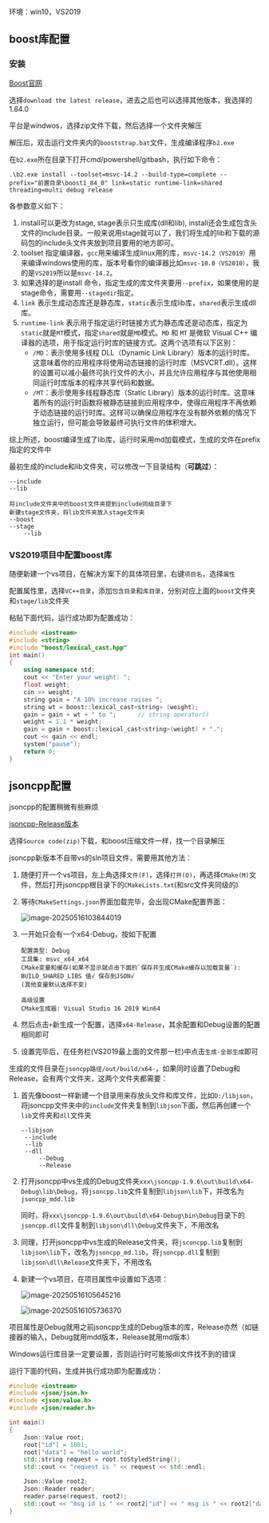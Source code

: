 环境：win10，VS2019

## boost库配置

### 安装

[Boost官网](https://www.boost.org/)

选择`download the latest release`，进去之后也可以选择其他版本，我选择的1.84.0

平台是windwos，选择zip文件下载，然后选择一个文件夹解压

解压后，双击运行文件夹内的`booststrap.bat`文件，生成编译程序`b2.exe`

在`b2.exe`所在目录下打开cmd/powershell/gitbash，执行如下命令：

```
.\b2.exe install --toolset=msvc-14.2 --build-type=complete --prefix="前置目录\boost1_84_0" link=static runtime-link=shared threading=multi debug release
```

各参数意义如下：

1. install可以更改为stage, stage表示只生成库(dll和lib), install还会生成包含头文件的include目录。一般来说用stage就可以了，我们将生成的lib和下载的源码包的include头文件夹放到项目要用的地方即可。
2. toolset 指定编译器，`gcc`用来编译生成linux用的库，`msvc-14.2（VS2019）`用来编译windows使用的库，版本号看你的编译器比如`msvc-10.0（VS2010）`，我的是`VS2019`所以是`msvc-14.2`。
3. 如果选择的是install 命令，指定生成的库文件夹要用`--prefix`，如果使用的是stage命令，需要用`--stagedir`指定。
4. `link` 表示生成动态库还是静态库，`static`表示生成lib库，`shared`表示生成dll库。
5. `runtime-link` 表示用于指定运行时链接方式为静态库还是动态库，指定为`static`就是`MT`模式，指定`shared`就是`MD`模式。`MD` 和 `MT` 是微软 Visual C++ 编译器的选项，用于指定运行时库的链接方式。这两个选项有以下区别：
   - `/MD`：表示使用多线程 DLL（Dynamic Link Library）版本的运行时库。这意味着你的应用程序将使用动态链接的运行时库（MSVCRT.dll）。这样的设置可以减小最终可执行文件的大小，并且允许应用程序与其他使用相同运行时库版本的程序共享代码和数据。
   - `/MT`：表示使用多线程静态库（Static Library）版本的运行时库。这意味着所有的运行时函数将被静态链接到应用程序中，使得应用程序不再依赖于动态链接的运行时库。这样可以确保应用程序在没有额外依赖的情况下独立运行，但可能会导致最终可执行文件的体积增大。

综上所述，boost编译生成了lib库，运行时采用md加载模式，生成的文件在prefix指定的文件中

最初生成的include和lib文件夹，可以修改一下目录结构（**可跳过**）：

```
--include
--lib

将include文件夹中的boost文件夹提到include同级目录下
新建stage文件夹，将lib文件夹放入stage文件夹
--boost
--stage
	--lib
```

### VS2019项目中配置boost库

随便新建一个vs项目，在解决方案下的具体项目里，右键`项目名`，选择`属性`

配置属性里，选择`VC++目录`，添加`包含目录`和`库目录`，分别对应上面的`boost`文件夹和`stage/lib`文件夹

粘贴下面代码，运行成功即为配置成功：

```c++
#include <iostream>
#include <string>
#include "boost/lexical_cast.hpp"
int main()
{
    using namespace std;
    cout << "Enter your weight: ";
    float weight;
    cin >> weight;
    string gain = "A 10% increase raises ";
    string wt = boost::lexical_cast<string> (weight);
    gain = gain + wt + " to ";      // string operator()
    weight = 1.1 * weight;
    gain = gain + boost::lexical_cast<string>(weight) + ".";
    cout << gain << endl;
    system("pause");
    return 0;
}
```

## jsoncpp配置

jsoncpp的配置稍微有些麻烦

[jsoncpp-Release版本](https://github.com/open-source-parsers/jsoncpp/releases)

选择`Source code(zip)`下载，和boost压缩文件一样，找一个目录解压

jsoncpp新版本不自带vs的sln项目文件，需要用其他方法：

1. 随便打开一个vs项目，左上角选择`文件(F)`，选择`打开(O)`，再选择`CMake(M)`文件，然后打开jsoncpp根目录下的`CMakeLists.txt`(和src文件夹同级的)

2. 等待`CMakeSettings.json`界面加载完毕，会出现CMake配置界面：

   ![image-20250516103844019](img\jsoncpp-CMakeSettings.png)

3. 一开始只会有一个x64-Debug，按如下配置

   ```
   配置类型: Debug
   工具集: msvc_x64_x64
   CMake变量和缓存(如果不显示就点击下面的`保存并生成CMake缓存以加载变量`):
   BUILD_SHARED_LIBS 值√ 保存到JSON√
   (其他变量默认选择不变)
   
   高级设置
   CMake生成器: Visual Studio 16 2019 Win64
   ```

4. 然后点击`+`新生成一个配置，选择`x64-Release`，其余配置和Debug设置的配置相同即可

5. 设置完毕后，在任务栏(VS2019最上面的文件那一栏)中点击`生成-全部生成`即可

生成的文件目录在`jsoncpp路径/out/build/x64-`，如果同时设置了Debug和Release，会有两个文件夹，这两个文件夹都需要：

1. 首先像boost一样新建一个目录用来存放头文件和库文件，比如`D:/libjson`，将jsoncpp文件夹中的`include`文件夹复制到`libjson`下面，然后再创建一个`lib`文件夹和`dll`文件夹

   ```
   --libjson
   	--include
   	--lib
   	--dll
   		--Debug
   		--Release
   ```

2. 打开jsoncpp中vs生成的Debug文件夹`xxx\jsoncpp-1.9.6\out\build\x64-Debug\lib\Debug`，将`jsoncpp.lib`文件复制到`libjson\lib`下，并改名为`jsoncpp_mdd.lib`

   同时，将`xxx\jsoncpp-1.9.6\out\build\x64-Debug\bin\Debug`目录下的`jsoncpp.dll`文件复制到`libjson\dll\Debug`文件夹下，不用改名

3. 同理，打开jsoncpp中vs生成的Release文件夹，将`jsconcpp.lib`复制到`libjson\lib`下，改名为`jsoncpp_md.lib`，将`jsoncpp.dll`复制到`libjson\dll\Release`文件夹下，不用改名

4. 新建一个vs项目，在项目属性中设置如下选项：

   ![image-20250516105645216](img\jsoncpp_project_setting.png)

   ![image-20250516105736370](img\jsoncpp_project_setting2.png)

项目属性是Debug就用之前jsoncpp生成的Debug版本的库，Release亦然（如链接器的输入，Debug就用mdd版本，Release就用md版本）

Windows运行库目录一定要设置，否则运行时可能报dll文件找不到的错误

运行下面的代码，生成并执行成功即为配置成功：

```c++
#include <iostream>
#include <json/json.h>
#include <json/value.h>
#include <json/reader.h>

int main()
{
    Json::Value root;
    root["id"] = 1001;
    root["data"] = "hello world";
    std::string request = root.toStyledString();
    std::cout << "request is " << request << std::endl;

    Json::Value root2;
    Json::Reader reader;
    reader.parse(request, root2);
    std::cout << "msg id is " << root2["id"] << " msg is " << root2["data"] << 		std::endl;
}
```